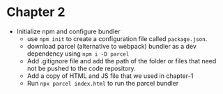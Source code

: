 # Chapter 2

- Initialize npm and configure bundler
  - use `npm init` to create a configuration file called `package.json`.
  - download parcel (alternative to webpack) bundler as a dev dependency using `npm i -D parcel`
  - Add .gitignore file and add the path of the folder or files that need not be pushed to the code repository.
  - Add a copy of HTML and JS file that we used in chapter-1
  - Run `npx parcel index.html` to run the parcel bundler
